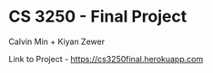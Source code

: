 # CS 3250 - Final Project
Calvin Min + Kiyan Zewer 

Link to Project - https://cs3250final.herokuapp.com
